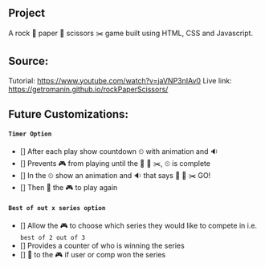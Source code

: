 ## Project
A rock 🚀 paper 📰 scissors ✂️  game built using HTML, CSS and Javascript.

## Source:
Tutorial: https://www.youtube.com/watch?v=jaVNP3nIAv0
Live link: https://getromanin.github.io/rockPaperScissors/

## Future Customizations:

#### `Timer Option`
- [] After each play show countdown ⏲ with animation and 🔉
- [] Prevents 🎮 from playing until the 🚀 📰 ✂️, ⏲ is complete
- [] In the ⏲ show an animation and 🔉 that says 🚀 📰 ✂️ GO!
- [] Then 🚦 the 🎮 to play again

#### `Best of out x series option`
- [] Allow the 🎮 to choose which series they would like to compete in i.e. `best of 2 out of 3`
- [] Provides a counter of who is winning the series
- [] 🚦 to the 🎮 if user or comp won the series
